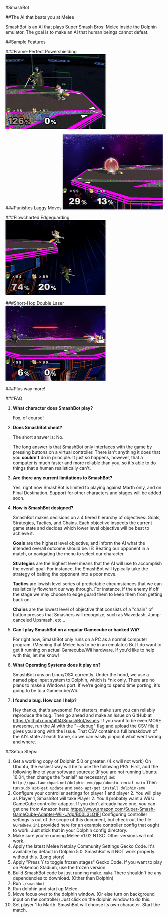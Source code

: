 #SmashBot

##The AI that beats you at Melee

SmashBot is an AI that plays Super Smash Bros: Melee inside the Dolphin emulator. The goal is to make an AI that human beings cannot defeat.

##Sample Features

###Frame-Perfect Powershielding
![Powershield](images/Powershield.gif)

###Punishes Laggy Moves
![Powershield](images/RollPunish.gif)

###Flowcharted Edgeguarding
![RollPunish](images/MarthKiller.gif)

###Short-Hop Double Laser
![RollPunish](images/SHDL.gif)

###Plus way more!

###FAQ

1. **What character does SmashBot play?**

    Fox, of course!

2. **Does SmashBot cheat?**

    The short answer is: No.

    The long answer is that SmashBot only interfaces with the game by pressing buttons on a virtual controller. There isn't anything it does that you **couldn't** do in principle. It just so happens, however, that a computer is much faster and more reliable than you, so it's able to do things that a human realistically can't.

3. **Are there any current limitations to SmashBot?**

    Yes, right now SmashBot is limited to playing against Marth only, and on Final Destination. Support for other characters and stages will be added soon.

4. **How is SmashBot designed?**

    SmashBot makes decisions on a 4 tiered hierarchy of objectives: Goals, Strategies, Tactics, and Chains. Each objective inspects the current game state and decides which lower level objective will be best to achieve it.

    **Goals** are the highest level objective, and inform the AI what the intended overall outcome should be. IE: Beating our opponent in a match, or navigating the menu to select our character.

    **Strategies** are the highest level means that the AI will use to accomplish the overall goal. For instance, the SmashBot will typically take the strategy of baiting the opponent into a poor move.

    **Tactics** are lowish level series of predictable circumstances that we can realistically flowchart our way through. For instance, if the enemy if off the stage we may choose to edge guard them to keep them from getting back on.

    **Chains** are the lowest level of objective that consists of a "chain" of button presses that Smashers will recognize, such as Wavedash, Jump-canceled Upsmash, etc...

5. **Can I play SmashBot on a regular Gamecube or hacked Wii?**

    For right now, SmashBot only runs on a PC as a normal computer program. (Meaning that Melee has to be in an emulator) But I do want to get it running on actual Gamecube/Wii hardware. If you'd like to help with this, let me know!

6. **What Operating Systems does it play on?**

    SmashBot runs on Linux/OSX currently. Under the hood, we use a named pipe input system to Dolphin, which is *nix only. There are no plans to make a Windows port. If we're going to spend time porting, it's going to be to a Gamecube/Wii.

7. **I found a bug. How can I help?**

    Hey thanks, that's awesome! For starters, make sure you can reliably reproduce the bug. Then go ahead and make an Issue on GitHub at https://github.com/altf4/SmashBot/issues. If you want to be even MORE awesome, run the AI with the "--debug" flag and upload the CSV file it gives you along with the issue. That CSV contains a full breakdown of the AI's state at each frame, so we can easily pinpoint what went wrong and where.


##Setup Steps:

1. Get a working copy of Dolphin 5.0 or greater. (4.x will not work) On Ubuntu, the easiest way will be to use the following PPA. First, add the following line to your software sources: (If you are not running Ubuntu 16.04, then change the "xenial" as necessary)
`deb http://ppa.launchpad.net/dolphin-emu/ppa/ubuntu xenial main`
Then run `sudo apt-get update` and `sudo apt-get install dolphin-emu`
2. Configure your controller settings for player 1 and player 2. You will play as Player 1, SmashBot will take Player 2. You'll probably want a Wii U GameCube controller adapter. If you don't already have one, you can get one from Amazon here:
https://www.amazon.com/Super-Smash-GameCube-Adapter-Wii-U/dp/B00L3LQ1FI
Configuring controller settings is out of the scope of this document, but check out the file `GCPadNew.ini` provided here for an example controller config that ought to work. Just stick that in your Dolphin config directory.
3. Make sure you're running Melee v1.02 NTSC. Other versions will not work.
4. Apply the latest Melee Netplay Community Settings Gecko Code. It's available by default in Dolphin 5.0. SmashBot will NOT work properly without this. (Long story)
5. Apply "Press Y to toggle frozen stages" Gecko Code. If you want to play on Pokemon Stadium, use the frozen version.
6. Build SmashBot code by just running make. `make` There shouldn't be any dependencies to download. (Other than Dolphin)
7. Run `./smashbot`
8. Run dolphin and start up Melee.
9. Move focus over to the dolphin window. (Or else turn on background input on the controller) Just click on the dolphin window to do this.
10. Set player 1 to Marth. SmashBot will choose its own character. Start the match.
